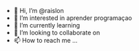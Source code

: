 - 👋 Hi, I’m @raislon
- 👀 I’m interested in  aprender programaçao
- 🌱 I’m currently learning  
- 💞️ I’m looking to collaborate on
- 📫 How to reach me ...

<!---
raislon/raislon is a ✨ special ✨ repository because its `README.md` (this file) appears on your GitHub profile.
You can click the Preview link to take a look at your changes.
--->

